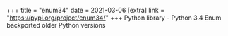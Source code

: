 +++
title = "enum34"
date = 2021-03-06
[extra]
link = "https://pypi.org/project/enum34/"
+++
Python library - Python 3.4 Enum backported older Python versions

